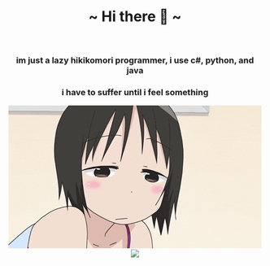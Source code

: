 <body>
  <center>
<h1 align="center">~ Hi there 👋 ~</h1>
    <br>


<h3 align="center">im just a lazy hikikomori programmer, i use c#, python, and java</h3>





     
<h3 align="center"><b>i have to suffer until i feel something</b></h3>


</div>
    <div align="center">
<img src="https://github.com/iloveichigomashimaro/iloveichigomashimaro/blob/main/sleepy-strawberry-marshmallow.gif" align="center">
      </div>
<div>

</div>
    <div align="center">
<img src="https://github.com/iloveichigomashimaro/iloveichigomashimaro/assets/137470257/d345f8b4-76de-424a-9947-c177ba5adee4" align="center">
      </div>
<div>



















</center>
</body>
